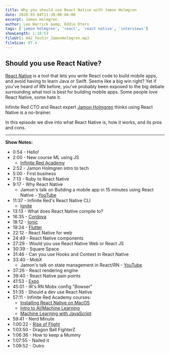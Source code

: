 ```yaml
---
title: Why you should use React Native with Jamon Holmgren
date: 2020-03-04T11:30:00-04:00
excerpt: Jamon Holmgren.
author: Lee Warrick &amp; Eddie Otero
tags: ['jamon holmgren', 'react', 'react native', 'interviews']
showLength: 1:10:53
fileUrl: 042_TechJr_JamonHolmgren.mp3
fileSize: 97.4
---
```


## Should you use React Native?

[React Native](https://reactnative.dev/) is a tool that lets you write React code to build mobile apps, and avoid having to learn Java or Swift. Seems like a big win right? Yet if you've heard of RN before, you've probably been exposed to the big debate surrounding what tool is best for building mobile apps. Some people love React Native, some hate it.

Infinite Red CTO and React expert [Jamon Holmgren](https://twitter.com/jamonholmgren) thinks using React Native is a no-brainer.

In this episode we dive into what React Native is, how it works, and its pros and cons.

---
**Show Notes:**

* 0:54 - Hello!
* 2:00 - New course ML using JS
  * [Infinite Red Academy](https://academy.infinite.red/p/beginning-machine-learning-with-tensorflow-js)
* 2:52 - Jamon Holmgren intro to tech
* 5:00 - First business
* 7:13 - Ruby to React Native
* 9:17 - Why React Native
  * Jamon's talk on Building a mobile app in 15 minutes using React Native - [YouTube](https://youtu.be/Pb8MWkQ9GOc)
* 11:37 - Infinite Red's React Native CLI
  * [Ignite](https://github.com/infinitered/ignite)
* 13:13 - What does React Native compile to?
* 16:35 - [Cordova](https://cordova.apache.org/)
* 18:12 - [Ionic](https://ionicframework.com/)
* 19:24 - [Flutter](https://flutter.dev/)
* 22:12 - React Native for web
* 24:49 - React Native components
* 27:29 - Would you use React Native Web or React JS
* 30:39 - Square Space
* 31:46 - Can you use Hooks and Context in React Native
* 33:40 - MobX
  * Jamon's talk on state management in React/RN - [YouTube](https://youtu.be/Wx9slbOTD6Q)
* 37:26 - React rendering engine
* 39:40 - React Native pain points
* 41:53 - [Expo](https://expo.io/)
* 45:01 - IR's RN Mobx config "Bowser"
* 51:35 - Should a dev use React Native
* 57:11 - Infinite Red Academy courses:
  * [Installing React Native on MacOS](https://academy.infinite.red/p/installing-react-native-tutorial-on-macos)
  * [Intro to AI/Machine Learning](https://academy.infinite.red/p/ai-demystified-free-5-day-mini-course)
  * [Machine Learning with JavaScript](https://academy.infinite.red/p/beginning-machine-learning-with-tensorflow-js)
* 59:41 - Nerd Minute
* 1:00:22 - [Rise of Flight](https://store.steampowered.com/app/244050/Rise_of_Flight_United/)
* 1:03:50 - Dragon Ball FighterZ
* 1:06:36 - How to keep a Mummy
* 1:07:55 - Nailed it
* 1:09:52 - Outro